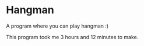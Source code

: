 # Hangman
A program where you can play hangman :)

This program took me 3 hours and 12 minutes to make.
